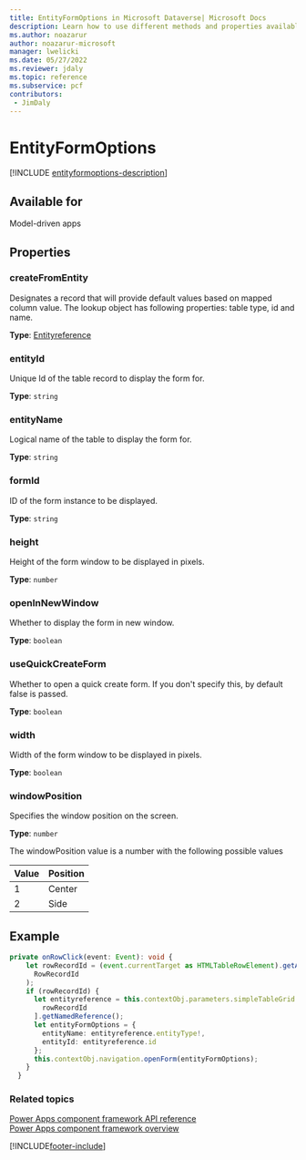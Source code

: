 ```yaml
---
title: EntityFormOptions in Microsoft Dataverse| Microsoft Docs
description: Learn how to use different methods and properties available for EntityFormOptions in Power Apps component framework.
ms.author: noazarur
author: noazarur-microsoft
manager: lwelicki
ms.date: 05/27/2022
ms.reviewer: jdaly
ms.topic: reference
ms.subservice: pcf
contributors:
 - JimDaly
---
```

# EntityFormOptions

[!INCLUDE [entityformoptions-description](includes/entityformoptions-description.md)]

## Available for 

Model-driven apps

## Properties

### createFromEntity

Designates a record that will provide default values based on mapped column value. The lookup object has following properties: table type, id and name.

**Type**: [Entityreference](entityreference.md)

### entityId

Unique Id of the table record to display the form for. 

**Type**: `string`

### entityName

Logical name of the table to display the form for. 

**Type**: `string`

### formId

ID of the form instance to be displayed.

**Type**: `string`

### height

Height of the form window to be displayed in pixels.

**Type**: `number`

### openInNewWindow

Whether to display the form in new window.

**Type**: `boolean`

### useQuickCreateForm

Whether to open a quick create form. If you don't specify this, by default false is passed. 

**Type**: `boolean`

### width

Width of the form window to be displayed in pixels.

**Type**: `boolean`

### windowPosition

Specifies the window position on the screen.

**Type**: `number`

The windowPosition value is a number with the following possible values

|Value|Position|
|---|---|
|1|Center|
|2|Side|


## Example

```TypeScript
private onRowClick(event: Event): void {
    let rowRecordId = (event.currentTarget as HTMLTableRowElement).getAttribute(
      RowRecordId
    );
    if (rowRecordId) {
      let entityreference = this.contextObj.parameters.simpleTableGrid.records[
        rowRecordId
      ].getNamedReference();
      let entityFormOptions = {
        entityName: entityreference.entityType!,
        entityId: entityreference.id
      };
      this.contextObj.navigation.openForm(entityFormOptions);
    }
  }
```

### Related topics

[Power Apps component framework API reference](../reference/index.md)<br/>
[Power Apps component framework overview](../overview.md)

[!INCLUDE[footer-include](../../../includes/footer-banner.md)]